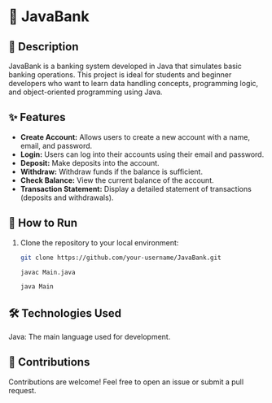 # 🏦 JavaBank

## 📄 Description

JavaBank is a banking system developed in Java that simulates basic banking operations. This project is ideal for students and beginner developers who want to learn data handling concepts, programming logic, and object-oriented programming using Java.

## ✨ Features

- **Create Account:** Allows users to create a new account with a name, email, and password.
- **Login:** Users can log into their accounts using their email and password.
- **Deposit:** Make deposits into the account.
- **Withdraw:** Withdraw funds if the balance is sufficient.
- **Check Balance:** View the current balance of the account.
- **Transaction Statement:** Display a detailed statement of transactions (deposits and withdrawals).

## 🚀 How to Run

1. Clone the repository to your local environment:
   ```bash
   git clone https://github.com/your-username/JavaBank.git

   javac Main.java

   java Main

## 🛠️ Technologies Used
Java: The main language used for development.

## 🤝 Contributions
Contributions are welcome! Feel free to open an issue or submit a pull request.
